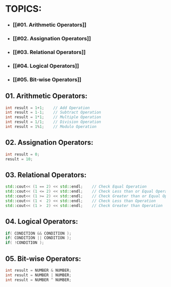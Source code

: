 # **TOPICS:**
- ### [[#01. Arithmetic Operators]]
- ### [[#02. Assignation Operators]]
- ### [[#03. Relational Operators]]
- ### [[#04. Logical Operators]]
- ### [[#05. Bit-wise Operators]]

## 01. Arithmetic Operators:
```cpp
int result = 1+1;    // Add Operation
int result = 1-1;    // Subtract Operation
int result = 1*1;    // Multiple Operation
int result = 1/1;    // Division Operation
int result = 1%1;    // Modulo Operation
```

## 02. Assignation Operators:
```cpp
int result = 0;
result = 10;
```

## 03. Relational Operators:
```cpp
std::cout<< (1 == 2) << std::endl;    // Check Equal Operation
std::cout<< (1 <= 2) << std::endl;    // Check Less than or Equal Operation
std::cout<< (1 >= 2) << std::endl;    // Check Greater than or Equal Operation
std::cout<< (1 <  2) << std::endl;    // Check Less than Operation
std::cout<< (1 >  2) << std::endl;    // Check Greater than Operation
```
## 04. Logical Operators:
```cpp
if( CONDITION && CONDITION );
if( CONDITION || CONDITION );
if( !CONDITION );
```

## 05. Bit-wise Operators:
```cpp
int result = NUMBER & NUMBER;
int result = NUMBER | NUMBER;
int result = NUMBER ^ NUMBER;
```